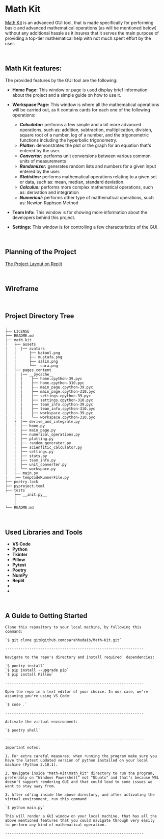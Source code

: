# **Math Kit**

[Math Kit](https://github.com/sarahhudaib/Math-Kit) is an advanced GUI tool, that is made specifically for performing basic and advanced mathematical operations  (as will be mentioned below)  without any additional hassle as it insures that it serves the main purpose of providing a top-tier mathematical help with not much spent effort by the user.

<br>

## **Math Kit features**:

The provided features by the GUI tool are the following:

- **Home Page:** This window or page is used display brief information about the project and a simple guide on how to use it.

- **Workspace Page:** This window is where all the mathematical operations will be carried out, as it contains cards for each one of the following operations:      
    - ***Calculator:*** performs a few simple and a bit more advanced operations, such as: addition, subtraction, multiplication, division, square root of a number, log of a number, and the trigonometric functions including the hyperbolic trigonometry.
    - ***Plotter:*** demonstrates the plot or the graph for an equation that's entered by the user.
    - ***Convertor:*** performs unit conversions between various common units of measurements
    - ***Randomizer:*** generates random lists and numbers for a given input entered by the user.
    - ***Statistics:*** performs mathematical operations relating to a given set or data, such as: mean, median, standard deviation.
    - ***Calculus:*** performs more complex mathematical operations, such as: derivation and integration
    - ***Numerical:*** performs other type of mathematical operations, such as: Newton Raphson Method 

- **Team Info:** This window is for showing more information about the developers behind this project.
- **Settings:** This window is for controlling a few characteristics of the GUI.

<br>

## **Planning of the Project**

[The Project Layout on Replit ](https://replit.com/@MustafaAlhasana/mid#mid%20draw%20.draw)

<br>

## **Wireframe**

<br>



## **Project Directory Tree**
```
.
├── LICENSE
├── README.md
├── math_kit
│   ├── assets
|   |  |── avatars
│   |      ├── batool.png
│   |      ├── mustafa.png
│   |      ├── salim.png
│   |      └──  sara.png
│   │── pages_content
|   |  |── __pycache__
│   │  |    ├── home.cpython-39.pyc
│   │  |    ├── home.cpython-310.pyc
│   │  |    ├── main_page.cpython-39.pyc
│   │  |    ├── main_page.cpython-310.pyc
│   │  |    ├── settings.cpython-39.pyc
│   │  |    ├── settings.cpython-310.pyc
│   │  |    ├── team_info.cpython-39.pyc
│   │  |    ├── team_info.cpython-310.pyc
│   │  |    ├── workspace.cpython-39.pyc
|   |  |    └── workspace.cpython-310.pyc
│   ├  |── derive_and_integrate.py
|   |  ├── home.py
│   |  ├── main_page.py
│   |  ├── numerical_operations.py
│   |  ├── plotting.py
│   |  ├── random_generator.py
│   |  ├── scienfitic_calculator.py
│   |  ├── settings.py
│   |  ├── stats.py
│   |  ├── team_info.py
│   |  ├── unit_converter.py
│   |  └── workspace.py
|   |── main.py
|   |── tempCodeRunnerFile.py
├── poetry.lock
├── pyproject.toml
├── tests
    ├── __init.py__
    │   
    │  
└── README.md

```

<br>

## **Used Libraries and Tools**

- **VS Code** 
- **Python** 
- **Tkinter** 
- **Pillow** 
- **Pytest**
- **Poetry**
- **NumPy**
- **Replit** 
-
-

<br>


## **A Guide to Getting Started**
```
Clone this repository to your local machine, by following this command:

`$ git clone git@github.com:sarahhudaib/Math-Kit.git`

---------------------------------------------------------------

Navigate to the repo's directory and install required  dependencies:

`$ poetry install`
`$ pip install --upgrade pip`
`$ pip install Pillow`

---------------------------------------------------------------

Open the repo in a text editor of your choice. In our case, we're assuming you're using VS Code:

`$ code .`

---------------------------------------------------------------

Activate the virtual environment:

`$ poetry shell`

---------------------------------------------------------------

Important notes:

1. For extra careful measures; when running the program make sure you have the latest updated version of python installed on your local machine (Python 3.10.1).

2. Navigate inside "Math-Kit\math_kit" directory to run the program, preferably on "Windows Powershell" not "Ubuntu" and that's because WSL doesn't support rendering GUI and that could lead to some issues we want to stay away from.

3. After cd'ing inside the above directory, and after activating the virtual environment, run this command 

`$ python main.py`

This will render a GUI window on your local machine, that has all the above mentioned features that you could navigate through very easily to perform any kind of mathematical operation.

---------------------------------------------------------------
```

